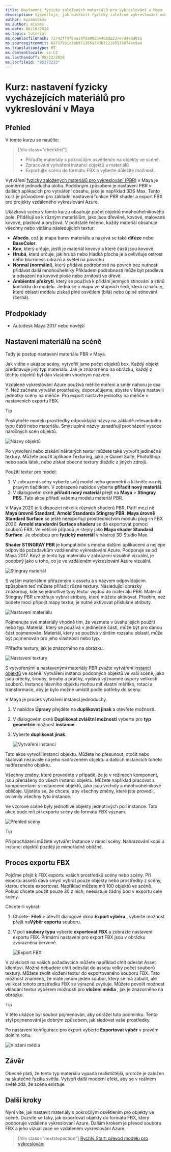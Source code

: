 ```yaml
---
title: Nastavení fyzicky založených materiálů pro vykreslování v Maya
description: Vysvětluje, jak nastavit fyzicky založené vykreslovací materiály v Maya a exportovat je do formátu FBX.
author: muxanickms
ms.author: misams
ms.date: 06/16/2020
ms.topic: tutorial
ms.openlocfilehash: 72742ff4f6aa19fda092b44d8d2237e7d49dd816
ms.sourcegitcommit: 62717591c3ab871365a783b7221851758f4ec9a4
ms.translationtype: MT
ms.contentlocale: cs-CZ
ms.lasthandoff: 08/22/2020
ms.locfileid: "85373233"
---
```

# <a name="tutorial-set-up-physically-based-rendering-materials-in-maya"></a>Kurz: nastavení fyzicky vycházejících materiálů pro vykreslování v Maya

## <a name="overview"></a>Přehled
V tomto kurzu se naučíte:

> [!div class="checklist"]
>
> * Přiřaďte materiály s pokročilým osvětlením na objekty ve scéně.
> * Zpracování vytváření instancí objektů a materiálů
> * Exportujte scénu do formátu FBX a vyberte důležité možnosti.

Vytváření [fyzicky založených materiálů pro vykreslování (PBR)](../../overview/features/pbr-materials.md) v Maya je poměrně jednoduchá úloha. Podobným způsobem je nastavení PBR v dalších aplikacích pro vytváření obsahu, jako je například 3DS Max. Tento kurz je průvodcem pro základní nastavení funkce PBR shader a export FBX pro projekty vzdáleného vykreslování Azure. 

Ukázková scéna v tomto kurzu obsahuje počet objektů mnohoúhelníkového pole. Přidělují se k různým materiálům, jako jsou dřevěné, kovové, malované kovové, plastová a pryžová. V podstatě řečeno, každý materiál obsahuje všechny nebo většinu následujících textur:

* **Albedo**, což je mapa barev materiálu a nazývá se také **difúze** nebo **BaseColor**.
* **Kov**, který určuje, jestli je materiál kovový a které části jsou kovové. 
* **Hrubá**, která určuje, jak hrubá nebo hladká plocha je a ovlivňuje ostrost nebo blurriness odrazů a světel na povrchu.
* **Normal (normální**), který přidává podrobnosti na povrch bez nutnosti přidávat další mnohoúhelníky Příkladem podrobností může být prodleva a odsazení na kovové ploše nebo zrnitosti ve dřevě.
* **Ambientní překrytí**, který se používá k přidání jemných stínování a stínů kontaktu do modelu. Jedná se o mapu ve stupních šedi, která označuje, které oblasti modelu získají plné osvětlení (bílá) nebo úplné stínování (černá). 

## <a name="prerequisites"></a>Předpoklady
* Autodesk Maya 2017 nebo novější

## <a name="set-up-materials-in-the-scene"></a>Nastavení materiálů na scéně
Tady je postup nastavení materiálu PBR v Maya.

Jak vidíte v ukázce scény, vytvořili jsme počet objektů box. Každý objekt představuje jiný typ materiálu. Jak je znázorněno na obrázku, každý z těchto objektů byl dán vlastním vhodným názvem.

Vzdálené vykreslování Azure používá měřiče měření a směr nahoru je osa Y. Než začnete vytvářet prostředky, doporučujeme, abyste v Maya nastavili jednotky scény na měřiče. Pro export nastavte jednotky na měřiče v nastaveních exportu FBX.

> [!TIP]
> Poskytněte modelu prostředky odpovídající názvy na základě relevantního typu části nebo materiálu. Smysluplné názvy usnadňují procházení vysoce náročných scén objektů.

![Názvy objektů](media/object-names.jpg)

Po vytvoření nebo získání některých textur můžete také vytvořit jedinečné textury. Můžete použít aplikace Texturing, jako je Quixel Suite, PhotoShop nebo sada látek, nebo získat obecné textury dlaždic z jiných zdrojů.

Použití textur pro model:

1. V zobrazení scény vyberte svůj model nebo geometrii a klikněte na něj pravým tlačítkem. V zobrazené nabídce vyberte **přiřadit nový materiál**.
1. V dialogovém okně **přiřadit nový materiál** přejít na **Maya**  >  **Stingray PBS**. Tato akce přiřadí vašemu modelu materiál PBR. 

V Maya 2020 je k dispozici několik různých shaderů PBR. Patří mezi ně **Maya úrovně Standard**, **Arnold Standard**a **Stingray PBR**. **Maya úrovně Standard Surface** se ještě neexportují prostřednictvím modulu plug-in FBX 2020. **Arnold standardní Surface shaderu** se dá exportovat pomocí souborů FBX. Ve většině případů je stejný jako **Maya shader Standard Surface**. Je obdobou pro **fyzický materiál** v nástroji 3D Studio Max.

**Shader STINGRAY PBR** je kompatibilní s mnoha dalšími aplikacemi a nejlépe odpovídá požadavkům vzdáleného vykreslování Azure. Podporuje se od Maya 2017. Když je tento typ materiálu v zobrazení vizuálně vizuální, je podobný jako u toho, co je ve vzdáleném vykreslování Azure vizuální.

![Stingray materiál](media/stingray-material.jpg)

S vaším materiálem přiřazeným k assetu a s názvem odpovídajícím způsobem teď můžete přiřadit různé textury. Následující obrázky znázorňují, kde se jednotlivé typy textur vejdou do materiálu PBR. Materiál Stingray PBR umožňuje vybrat atributy, které můžete aktivovat. Předtím, než budete moci připojit mapy textur, je nutné aktivovat příslušné atributy.

![Nastavení materiálu](media/material-setup.jpg)

Pojmenujte své materiály vhodně tím, že vezmete v úvahu jejich použití nebo typ. Materiál, který se používá v jedinečné části, může být pro danou část pojmenován. Materiál, který se používá v širším rozsahu oblastí, může být pojmenován pro jeho vlastnosti nebo typ.

Přiřaďte textury, jak je znázorněno na obrázku.

![Nastavení textury](media/texture-setup.jpg)

S vytvořenými a nastavenými materiály PBR zvažte vytváření [instancí objektů](../../how-tos/conversion/configure-model-conversion.md#instancing) ve scéně. Vytváření instancí podobných objektů ve vaší scéně, jako jsou ořechy, šrouby, šrouby a pračky, vydává významné úspory velikosti souborů. Instance hlavního objektu mohou mít vlastní měřítko, rotaci a transformace, aby je bylo možné umístit podle potřeby do scény. 

V Maya je proces vytváření instancí jednoduchý.

1. V nabídce **Úpravy** přejděte na **duplikovat jinak** a otevřete možnosti.
1. V dialogovém okně **Duplikovat zvláštní možnosti** vyberte pro **typ geometrie** možnost **instance** . 
1. Vyberte **duplikovat jinak**.

   ![Vytváření instancí](media/instancing.jpg)

Tato akce vytvoří instanci objektu. Můžete ho přesunout, otočit nebo škálovat nezávisle na jeho nadřazeném objektu a dalších instancích tohoto nadřazeného objektu. 

Všechny změny, které provedete v případě, že je v režimech komponent, jsou přenášeny do všech instancí objektu. Můžete například pracovat s komponentami s instancemi objektů, jako jsou vrcholy a mnohoúhelníkové obličeje. Ujistěte se, že chcete, aby všechny změny, které jste provedli, ovlivnily všechny tyto instance. 

Ve vzorové scéně byly jednotlivé objekty jednotlivých polí instance. Tato akce bude mít při exportu scény do formátu FBX význam.

![Přehled scény](media/scene-overview.jpg)

> [!TIP]
> Při procházení můžete vytvářet instance v rámci scény. Nahrazování kopií u instancí objektů později je mimořádně obtížné. 

## <a name="fbx-export-process"></a>Proces exportu FBX

Pojďme přejít k FBX exportu vašich prostředků scény nebo scény. Při exportu assetů dává smysl vybrat pouze objekty nebo prostředky z scény, kterou chcete exportovat. Například můžete mít 100 objektů ve scéně. Pokud chcete použít pouze 30 z nich, neexistuje žádný bod v exportu celé scény. 

Chcete-li vybrat:

1. Chcete- **File**li  >  otevřít dialogové okno **Export výběru** , vyberte možnost přejít na**Výběr exportu** souboru.
1. V poli **soubory typu** vyberte **exportovat FBX** a zobrazte nastavení exportu FBX. Primární nastavení pro export FBX jsou v obrázku zvýrazněna červeně.

   ![Export FBX](media/FBX-exporting.jpg)

V závislosti na vašich požadavcích můžete například chtít odeslat Asset klientovi. Možná nebudete chtít odesílat do assetu velký počet souborů textury. Můžete zvolit vložení textur do exportovaného souboru FBX. Tato možnost znamená, že máte jenom jeden soubor, který se má zabalit, ale velikost tohoto prostředku FBX se výrazně zvyšuje. Můžete povolit možnost vkládání textur výběrem možnosti pro **vložení média** , jak je znázorněno na obrázku.

> [!TIP]
> V této ukázce byl soubor pojmenován, aby odrážel tuto podmínku. Tento styl pojmenování je dobrým způsobem, jak sledovat vaše prostředky. 

Po nastavení konfigurace pro export vyberte **Exportovat výběr** v pravém dolním rohu.

![Vložení média](media/embedding-media.jpg)

## <a name="conclusion"></a>Závěr

Obecně platí, že tento typ materiálu vypadá realističtější, protože je založen na skutečné fyzika světla. Vytvoří další moderní efekt, aby se v reálném světě zdá, že scéna existuje.

## <a name="next-steps"></a>Další kroky

Nyní víte, jak nastavit materiály s pokročilým osvětlením pro objekty ve scéně. Dozvíte se taky, jak exportovat objekty do formátu FBX, který podporuje vzdálené vykreslování Azure. Dalším krokem je převod souboru FBX a jeho vizualizace ve vzdáleném vykreslování Azure.

> [!div class="nextstepaction"]
> [Rychlý Start: převod modelu pro vykreslování](../../quickstarts\convert-model.md)